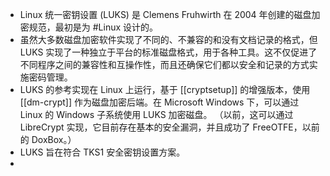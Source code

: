 - Linux 统一密钥设置 (LUKS) 是 Clemens Fruhwirth 在 2004 年创建的磁盘加密规范，最初是为 #Linux 设计的。
- 虽然大多数磁盘加密软件实现了不同的、不兼容的和没有文档记录的格式，但 LUKS 实现了一种独立于平台的标准磁盘格式，用于各种工具。这不仅促进了不同程序之间的兼容性和互操作性，而且还确保它们都以安全和记录的方式实施密码管理。
- LUKS 的参考实现在 Linux 上运行，基于 [[cryptsetup]] 的增强版本，使用 [[dm-crypt]] 作为磁盘加密后端。在 Microsoft Windows 下，可以通过 Linux 的 Windows 子系统使用 LUKS 加密磁盘。 （以前，这可以通过 LibreCrypt 实现，它目前存在基本的安全漏洞，并且成功了 FreeOTFE，以前的 DoxBox。）
- LUKS 旨在符合 TKS1 安全密钥设置方案。
-